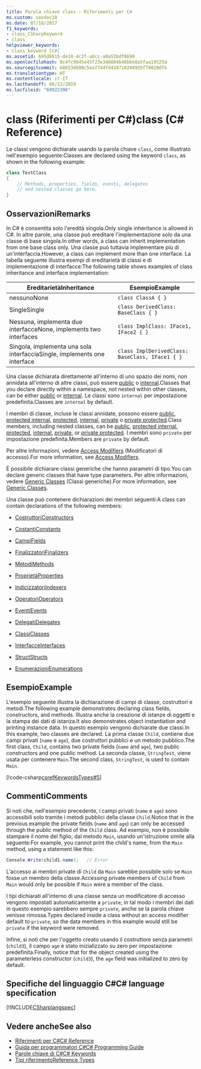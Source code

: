 ```yaml
---
title: Parola chiave class - Riferimenti per C#
ms.custom: seodec18
ms.date: 07/18/2017
f1_keywords:
- class_CSharpKeyword
- class
helpviewer_keywords:
- class keyword [C#]
ms.assetid: b95d8815-de18-4c3f-a8cc-a0a53bdf8690
ms.openlocfilehash: 0c4fc9645e43f23e340804b46bbe8a5faa19525d
ms.sourcegitcommit: 68653db98c5ea7744fd438710248935f70020dfb
ms.translationtype: HT
ms.contentlocale: it-IT
ms.lasthandoff: 08/22/2019
ms.locfileid: "69922396"
---
```

# <a name="class-c-reference"></a><span data-ttu-id="053ae-102">class (Riferimenti per C#)</span><span class="sxs-lookup"><span data-stu-id="053ae-102">class (C# Reference)</span></span>

<span data-ttu-id="053ae-103">Le classi vengono dichiarate usando la parola chiave `class`, come illustrato nell'esempio seguente:</span><span class="sxs-lookup"><span data-stu-id="053ae-103">Classes are declared using the keyword `class`, as shown in the following example:</span></span>

```csharp
class TestClass
{
    // Methods, properties, fields, events, delegates
    // and nested classes go here.
}
```

## <a name="remarks"></a><span data-ttu-id="053ae-104">Osservazioni</span><span class="sxs-lookup"><span data-stu-id="053ae-104">Remarks</span></span>

<span data-ttu-id="053ae-105">In C# è consentita solo l'eredità singola.</span><span class="sxs-lookup"><span data-stu-id="053ae-105">Only single inheritance is allowed in C#.</span></span> <span data-ttu-id="053ae-106">In altre parole, una classe può ereditare l'implementazione solo da una classe di base singola.</span><span class="sxs-lookup"><span data-stu-id="053ae-106">In other words, a class can inherit implementation from one base class only.</span></span> <span data-ttu-id="053ae-107">Una classe può tuttavia implementare più di un'interfaccia.</span><span class="sxs-lookup"><span data-stu-id="053ae-107">However, a class can implement more than one interface.</span></span> <span data-ttu-id="053ae-108">La tabella seguente illustra esempi di ereditarietà di classi e di implementazione di interfacce:</span><span class="sxs-lookup"><span data-stu-id="053ae-108">The following table shows examples of class inheritance and interface implementation:</span></span>

|<span data-ttu-id="053ae-109">Ereditarietà</span><span class="sxs-lookup"><span data-stu-id="053ae-109">Inheritance</span></span>|<span data-ttu-id="053ae-110">Esempio</span><span class="sxs-lookup"><span data-stu-id="053ae-110">Example</span></span>|
|-----------------|-------------|
|<span data-ttu-id="053ae-111">nessuno</span><span class="sxs-lookup"><span data-stu-id="053ae-111">None</span></span>|`class ClassA { }`|
|<span data-ttu-id="053ae-112">Single</span><span class="sxs-lookup"><span data-stu-id="053ae-112">Single</span></span>|`class DerivedClass: BaseClass { }`|
|<span data-ttu-id="053ae-113">Nessuna, implementa due interfacce</span><span class="sxs-lookup"><span data-stu-id="053ae-113">None, implements two interfaces</span></span>|`class ImplClass: IFace1, IFace2 { }`|
|<span data-ttu-id="053ae-114">Singola, implementa una sola interfaccia</span><span class="sxs-lookup"><span data-stu-id="053ae-114">Single, implements one interface</span></span>|`class ImplDerivedClass: BaseClass, IFace1 { }`|

<span data-ttu-id="053ae-115">Una classe dichiarata direttamente all'interno di uno spazio dei nomi, non annidata all'interno di altre classi, può essere [public](./public.md) o [internal](./internal.md).</span><span class="sxs-lookup"><span data-stu-id="053ae-115">Classes that you declare directly within a namespace, not nested within other classes, can be either [public](./public.md) or [internal](./internal.md).</span></span> <span data-ttu-id="053ae-116">Le classi sono `internal` per impostazione predefinita.</span><span class="sxs-lookup"><span data-stu-id="053ae-116">Classes are `internal` by default.</span></span>

<span data-ttu-id="053ae-117">I membri di classe, incluse le classi annidate, possono essere [public](public.md), [protected internal](protected-internal.md), [protected](protected.md), [internal](internal.md), [private](private.md) o [private protected](private-protected.md).</span><span class="sxs-lookup"><span data-stu-id="053ae-117">Class members, including nested classes, can be [public](public.md), [protected internal](protected-internal.md), [protected](protected.md), [internal](internal.md), [private](private.md), or [private protected](private-protected.md).</span></span> <span data-ttu-id="053ae-118">I membri sono `private` per impostazione predefinita.</span><span class="sxs-lookup"><span data-stu-id="053ae-118">Members are `private` by default.</span></span>

<span data-ttu-id="053ae-119">Per altre informazioni, vedere [Access Modifiers](../../programming-guide/classes-and-structs/access-modifiers.md) (Modificatori di accesso).</span><span class="sxs-lookup"><span data-stu-id="053ae-119">For more information, see [Access Modifiers](../../programming-guide/classes-and-structs/access-modifiers.md).</span></span>

<span data-ttu-id="053ae-120">È possibile dichiarare classi generiche che hanno parametri di tipo.</span><span class="sxs-lookup"><span data-stu-id="053ae-120">You can declare generic classes that have type parameters.</span></span> <span data-ttu-id="053ae-121">Per altre informazioni, vedere [Generic Classes](../../programming-guide/generics/generic-classes.md) (Classi generiche).</span><span class="sxs-lookup"><span data-stu-id="053ae-121">For more information, see [Generic Classes](../../programming-guide/generics/generic-classes.md).</span></span>

<span data-ttu-id="053ae-122">Una classe può contenere dichiarazioni dei membri seguenti:</span><span class="sxs-lookup"><span data-stu-id="053ae-122">A class can contain declarations of the following members:</span></span>

- [<span data-ttu-id="053ae-123">Costruttori</span><span class="sxs-lookup"><span data-stu-id="053ae-123">Constructors</span></span>](../../programming-guide/classes-and-structs/constructors.md)

- [<span data-ttu-id="053ae-124">Costanti</span><span class="sxs-lookup"><span data-stu-id="053ae-124">Constants</span></span>](../../programming-guide/classes-and-structs/constants.md)

- [<span data-ttu-id="053ae-125">Campi</span><span class="sxs-lookup"><span data-stu-id="053ae-125">Fields</span></span>](../../programming-guide/classes-and-structs/fields.md)

- [<span data-ttu-id="053ae-126">Finalizzatori</span><span class="sxs-lookup"><span data-stu-id="053ae-126">Finalizers</span></span>](../../programming-guide/classes-and-structs/destructors.md)

- [<span data-ttu-id="053ae-127">Metodi</span><span class="sxs-lookup"><span data-stu-id="053ae-127">Methods</span></span>](../../programming-guide/classes-and-structs/methods.md)

- [<span data-ttu-id="053ae-128">Proprietà</span><span class="sxs-lookup"><span data-stu-id="053ae-128">Properties</span></span>](../../programming-guide/classes-and-structs/properties.md)

- [<span data-ttu-id="053ae-129">Indicizzatori</span><span class="sxs-lookup"><span data-stu-id="053ae-129">Indexers</span></span>](../../programming-guide/indexers/index.md)

- [<span data-ttu-id="053ae-130">Operatori</span><span class="sxs-lookup"><span data-stu-id="053ae-130">Operators</span></span>](../operators/index.md)

- [<span data-ttu-id="053ae-131">Eventi</span><span class="sxs-lookup"><span data-stu-id="053ae-131">Events</span></span>](../../programming-guide/events/index.md)

- [<span data-ttu-id="053ae-132">Delegati</span><span class="sxs-lookup"><span data-stu-id="053ae-132">Delegates</span></span>](../../programming-guide/delegates/index.md)

- [<span data-ttu-id="053ae-133">Classi</span><span class="sxs-lookup"><span data-stu-id="053ae-133">Classes</span></span>](../../programming-guide/classes-and-structs/classes.md)

- [<span data-ttu-id="053ae-134">Interfacce</span><span class="sxs-lookup"><span data-stu-id="053ae-134">Interfaces</span></span>](../../programming-guide/interfaces/index.md)

- [<span data-ttu-id="053ae-135">Struct</span><span class="sxs-lookup"><span data-stu-id="053ae-135">Structs</span></span>](../../programming-guide/classes-and-structs/structs.md)

- [<span data-ttu-id="053ae-136">Enumerazioni</span><span class="sxs-lookup"><span data-stu-id="053ae-136">Enumerations</span></span>](../../programming-guide/enumeration-types.md)

## <a name="example"></a><span data-ttu-id="053ae-137">Esempio</span><span class="sxs-lookup"><span data-stu-id="053ae-137">Example</span></span>

<span data-ttu-id="053ae-138">L'esempio seguente illustra la dichiarazione di campi di classe, costruttori e metodi.</span><span class="sxs-lookup"><span data-stu-id="053ae-138">The following example demonstrates declaring class fields, constructors, and methods.</span></span> <span data-ttu-id="053ae-139">Illustra anche la creazione di istanze di oggetti e la stampa dei dati di istanza.</span><span class="sxs-lookup"><span data-stu-id="053ae-139">It also demonstrates object instantiation and printing instance data.</span></span> <span data-ttu-id="053ae-140">In questo esempio vengono dichiarate due classi.</span><span class="sxs-lookup"><span data-stu-id="053ae-140">In this example, two classes are declared.</span></span> <span data-ttu-id="053ae-141">La prima classe `Child`, contiene due campi privati (`name` e `age`), due costruttori pubblici e un metodo pubblico.</span><span class="sxs-lookup"><span data-stu-id="053ae-141">The first class, `Child`, contains two private fields (`name` and `age`), two public constructors and one public method.</span></span> <span data-ttu-id="053ae-142">La seconda classe, `StringTest`, viene usata per contenere `Main`.</span><span class="sxs-lookup"><span data-stu-id="053ae-142">The second class, `StringTest`, is used to contain `Main`.</span></span>

[!code-csharp[csrefKeywordsTypes#5](~/samples/snippets/csharp/VS_Snippets_VBCSharp/csrefKeywordsTypes/CS/keywordsTypes.cs#5)]

## <a name="comments"></a><span data-ttu-id="053ae-143">Commenti</span><span class="sxs-lookup"><span data-stu-id="053ae-143">Comments</span></span>

<span data-ttu-id="053ae-144">Si noti che, nell'esempio precedente, i campi privati (`name` e `age`) sono accessibili solo tramite i metodi pubblici della classe `Child`.</span><span class="sxs-lookup"><span data-stu-id="053ae-144">Notice that in the previous example the private fields (`name` and `age`) can only be accessed through the public method of the `Child` class.</span></span> <span data-ttu-id="053ae-145">Ad esempio, non è possibile stampare il nome del figlio, dal metodo `Main`, usando un'istruzione simile alla seguente:</span><span class="sxs-lookup"><span data-stu-id="053ae-145">For example, you cannot print the child's name, from the `Main` method, using a statement like this:</span></span>

```csharp
Console.Write(child1.name);   // Error
```

<span data-ttu-id="053ae-146">L'accesso ai membri private di `Child` da `Main` sarebbe possibile solo se `Main` fosse un membro della classe.</span><span class="sxs-lookup"><span data-stu-id="053ae-146">Accessing private members of `Child` from `Main` would only be possible if `Main` were a member of the class.</span></span>

<span data-ttu-id="053ae-147">I tipi dichiarati all'interno di una classe senza un modificatore di accesso vengono impostati automaticamente a `private`; in tal modo i membri dei dati in questo esempio sarebbero sempre `private`, anche se la parola chiave venisse rimossa.</span><span class="sxs-lookup"><span data-stu-id="053ae-147">Types declared inside a class without an access modifier default to `private`, so the data members in this example would still be `private` if the keyword were removed.</span></span>

<span data-ttu-id="053ae-148">Infine, si noti che per l'oggetto creato usando il costruttore senza parametri (`child3`), il campo `age` è stato inizializzato su zero per impostazione predefinita.</span><span class="sxs-lookup"><span data-stu-id="053ae-148">Finally, notice that for the object created using the parameterless constructor (`child3`), the `age` field was initialized to zero by default.</span></span>

## <a name="c-language-specification"></a><span data-ttu-id="053ae-149">Specifiche del linguaggio C#</span><span class="sxs-lookup"><span data-stu-id="053ae-149">C# language specification</span></span>

[!INCLUDE[CSharplangspec](~/includes/csharplangspec-md.md)]

## <a name="see-also"></a><span data-ttu-id="053ae-150">Vedere anche</span><span class="sxs-lookup"><span data-stu-id="053ae-150">See also</span></span>

- [<span data-ttu-id="053ae-151">Riferimenti per C#</span><span class="sxs-lookup"><span data-stu-id="053ae-151">C# Reference</span></span>](../index.md)
- [<span data-ttu-id="053ae-152">Guida per programmatori C#</span><span class="sxs-lookup"><span data-stu-id="053ae-152">C# Programming Guide</span></span>](../../programming-guide/index.md)
- [<span data-ttu-id="053ae-153">Parole chiave di C#</span><span class="sxs-lookup"><span data-stu-id="053ae-153">C# Keywords</span></span>](./index.md)
- [<span data-ttu-id="053ae-154">Tipi riferimento</span><span class="sxs-lookup"><span data-stu-id="053ae-154">Reference Types</span></span>](./reference-types.md)
